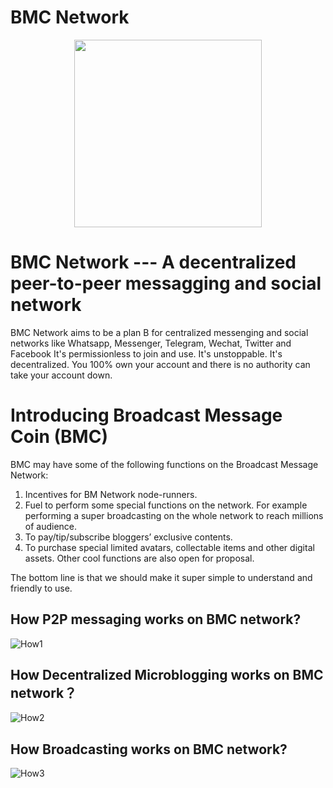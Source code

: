 # BMC Network

<p align="center">
  <img width="300" src="https://user-images.githubusercontent.com/79610310/111893972-01b27500-89c4-11eb-8d99-ebdf4c8c6382.png")
</p>

# BMC Network --- A decentralized peer-to-peer messagging and social network

BMC Network aims to be a plan B for centralized messenging and social networks like Whatsapp, Messenger, Telegram, Wechat, Twitter and Facebook
It's permissionless to join and use. 
It's unstoppable. 
It's decentralized.
You 100% own your account and there is no authority can take your account down.

# Introducing Broadcast Message Coin (BMC)

BMC may have some of the following functions on the Broadcast Message Network:
1. Incentives for BM Network node-runners.
2. Fuel to perform some special functions on the network. For example performing a super broadcasting on the whole network to reach millions of audience.
3. To pay/tip/subscribe bloggers’ exclusive contents.
4. To purchase special limited avatars, collectable items and other digital assets.
Other cool functions are also open for proposal.

The bottom line is that we should make it super simple to understand and friendly to use.


## How P2P messaging works on BMC network?
![How1](https://user-images.githubusercontent.com/79610310/111555054-cbb38d80-8744-11eb-8cba-5ea3e43b4974.png)

## How Decentralized Microblogging works on BMC network？
![How2](https://user-images.githubusercontent.com/79610310/111555101-e8e85c00-8744-11eb-829f-4aea58a08076.png)

## How Broadcasting works on BMC network?
![How3](https://user-images.githubusercontent.com/79610310/111555113-ee45a680-8744-11eb-928f-5f083e7bd9af.png)

